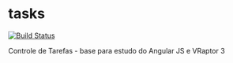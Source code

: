 tasks
=====

[![Build Status](https://travis-ci.org/lapavila/tasks.png?branch=master)](https://travis-ci.org/lapavila/tasks)

Controle de Tarefas - base para estudo do Angular JS e VRaptor 3
